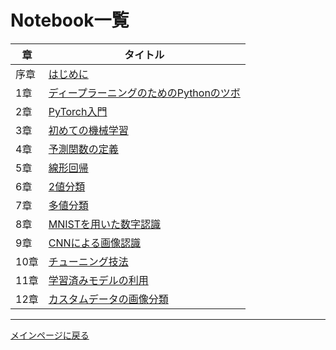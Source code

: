 # Notebook一覧

|章|タイトル|
|---|---|
|序章|[はじめに](https://colab.research.google.com/github//makaishi2/pytorch_book_info/blob/main/notebooks/ch00_intro.ipynb)|
|1章|[ディープラーニングのためのPythonのツボ](https://colab.research.google.com/github//makaishi2/pytorch_book_info/blob/main/notebooks/ch01_python.ipynb)|
|2章|[PyTorch入門](https://colab.research.google.com/github//makaishi2/pytorch_book_info/blob/main/notebooks/ch02_pytorch.ipynb)|
|3章|[初めての機械学習](https://colab.research.google.com/github//makaishi2/pytorch_book_info/blob/main/notebooks/ch03_first_ml.ipynb)|
|4章|[予測関数の定義](https://colab.research.google.com/github//makaishi2/pytorch_book_info/blob/main/notebooks/ch04_model_dev.ipynb)|
|5章|[線形回帰](https://colab.research.google.com/github//makaishi2/pytorch_book_info/blob/main/notebooks/ch05_regression.ipynb)|
|6章|[2値分類](https://colab.research.google.com/github//makaishi2/pytorch_book_info/blob/main/notebooks/ch06_bi_classfier.ipynb)|
|7章|[多値分類](https://colab.research.google.com/github//makaishi2/pytorch_book_info/blob/main/notebooks/ch07_multi_classfier.ipynb)|
|8章|[MNISTを用いた数字認識](https://colab.research.google.com/github//makaishi2/pytorch_book_info/blob/main/notebooks/ch08_dl.ipynb)|
|9章|[CNNによる画像認識](https://colab.research.google.com/github//makaishi2/pytorch_book_info/blob/main/notebooks/ch09_cnn.ipynb)|
|10章|[チューニング技法](https://colab.research.google.com/github//makaishi2/pytorch_book_info/blob/main/notebooks/ch10_dl_tuing.ipynb)|
|11章|[学習済みモデルの利用](https://colab.research.google.com/github//makaishi2/pytorch_book_info/blob/main/notebooks/ch11_tr_learning.ipynb)|
|12章|[カスタムデータの画像分類](https://colab.research.google.com/github//makaishi2/pytorch_book_info/blob/main/notebooks/ch12_custom_dl.ipynb)|


---

[メインページに戻る](./README.md)
